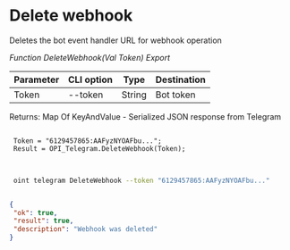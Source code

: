 ﻿---
sidebar_position: 4
---

# Delete webhook
 Deletes the bot event handler URL for webhook operation


*Function DeleteWebhook(Val Token) Export*

 | Parameter | CLI option | Type | Destination |
 |-|-|-|-|
 | Token | --token | String | Bot token |

 
 Returns: Map Of KeyAndValue - Serialized JSON response from Telegram

```bsl title="Code example"
	
 Token = "6129457865:AAFyzNYOAFbu...";
 Result = OPI_Telegram.DeleteWebhook(Token);
	
```

```sh title="CLI command example"
 
 oint telegram DeleteWebhook --token "6129457865:AAFyzNYOAFbu..."

```


```json title="Result"

{
 "ok": true,
 "result": true,
 "description": "Webhook was deleted"
}

```
